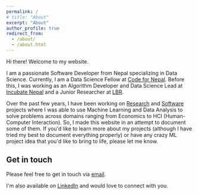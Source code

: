 ```yaml
---
permalink: /
# title: "About"
excerpt: "About"
author_profile: true
redirect_from: 
  - /about/
  - /about.html
---
```


Hi there! Welcome to my website.

I am a passionate Software Developer from Nepal specializing in Data Science. Currently, I am a Data Science Fellow at <a href="https://www.linkedin.com/company/code-for-nepal/about/" target="_blank">Code for Nepal</a>. Before this, I was working as an Algorithm Developer and Data Science Lead at <a href="https://incubatenepal.com/" target="_blank">Incubate Nepal</a> and a Junior Researcher at <a href="https://in.linkedin.com/company/learnbyresearch" target="_blank">LBR</a>.

Over the past few years, I have been working on [Research](https://ayushraj.com.np/publications/) and [Software](https://ayushraj.com.np/portfolio/) projects where I was able to use Machine Learning and Data Analysis to solve problems across domains ranging from Economics to HCI (Human-Computer Interaction). So, I made this website in an attempt to document some of them. If you'd like to learn more about my projects (although I have tried my best to document everything properly) or have any crazy ML project idea that you'd like to bring to life, please let me know.

Get in touch
------
Please feel free to get in touch via [email](mailto:ayushrajdahal@gmail.com).

I'm also available on <a href="https://www.linkedin.com/in/ayushrajdahal/" target="_blank">LinkedIn</a> and would love to connect with you.
